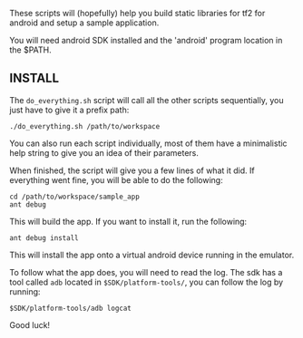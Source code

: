 These scripts will (hopefully) help you build static libraries
for tf2 for android and setup a sample application.

You will need android SDK installed and the 'android' program
location in the $PATH.

INSTALL
-------

The `do_everything.sh` script will call all the other scripts
sequentially, you just have to give it a prefix path:

    ./do_everything.sh /path/to/workspace

You can also run each script individually, most of them have
a minimalistic help string to give you an idea of their parameters.

When finished, the script will give you a few lines of what it did.
If everything went fine, you will be able to do the following:

    cd /path/to/workspace/sample_app
    ant debug

This will build the app. If you want to install it, run the following:

    ant debug install

This will install the app onto a virtual android device running in the
emulator.

To follow what the app does, you will need to read the log. The sdk has
a tool called `adb` located in `$SDK/platform-tools/`, you can follow the
log by running:

    $SDK/platform-tools/adb logcat

Good luck!
